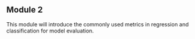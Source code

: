 ## Module 2

This module will introduce the commonly used metrics in regression and classification for model evaluation.
